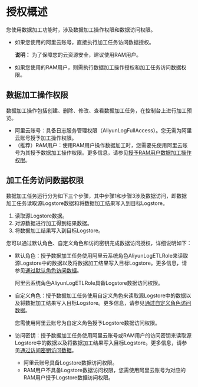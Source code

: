 # 授权概述

您使用数据加工功能时，涉及数据加工操作权限和数据访问权限。

-   如果您使用的阿里云账号，直接执行加工任务访问数据授权。

    **说明：** 为了保障您的云资源安全，建议使用RAM用户。

-   如果您使用的RAM用户，则需执行数据加工操作授权和加工任务访问数据权限。

## 数据加工操作权限

数据加工操作包括创建、删除、修改、查看数据加工任务，在控制台上进行加工预览。

-   阿里云账号：具备日志服务管理权限（AliyunLogFullAccess）。您无需为阿里云账号授予加工操作权限。
-   （推荐）RAM用户：使用RAM用户操作数据加工时，您需要先使用阿里云账号为其授予数据加工操作权限。更多信息，请参见[授予RAM用户数据加工操作权限](/intl.zh-CN/数据加工/准备权限/授予RAM用户数据加工操作权限.md)。

## 加工任务访问数据权限

数据加工任务运行分为如下三个步骤，其中步骤1和步骤3涉及数据访问，即数据加工任务读取源Logstore数据和将数据加工结果写入到目标Logstore。

1.  读取源Logstore数据。
2.  对源数据进行加工得到结果数据。
3.  将数据加工结果写入到目标Logstore。

您可以通过默认角色、自定义角色和访问密钥完成数据访问授权，详细说明如下：

-   默认角色：授予数据加工任务使用阿里云系统角色AliyunLogETLRole来读取源Logstore中的数据以及将数据加工结果写入目标Logstore。更多信息，请参见[通过默认角色访问数据](/intl.zh-CN/数据加工/准备权限/数据访问授权/通过默认角色访问数据.md)。

    阿里云系统角色AliyunLogETLRole具备Logstore数据访问权限。

-   自定义角色：授予数据加工任务使用自定义角色来读取源Logstore中的数据以及将数据加工结果写入目标Logstore。更多信息，请参见[通过自定义角色访问数据](/intl.zh-CN/数据加工/准备权限/数据访问授权/通过自定义角色访问数据.md)。

    您需使用阿里云账号为自定义角色授予Logstore数据访问权限。

-   访问密钥：授予数据加工任务使用阿里云账号或RAM用户的访问密钥来读取源Logstore中的数据以及将数据加工结果写入目标Logstore。更多信息，请参见[通过访问密钥访问数据](/intl.zh-CN/数据加工/准备权限/数据访问授权/通过访问密钥访问数据.md)。
    -   阿里云账号具备Logstore数据访问权限。
    -   RAM用户不具备Logstore数据访问权限，您需使用阿里云账号为对应的RAM用户授予Logstore数据访问权限。

